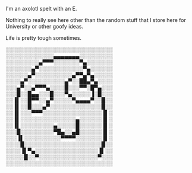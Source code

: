 I'm an axolotl spelt with an E.

Nothing to really see here other than the random stuff that I store here for University or other goofy ideas.

Life is pretty tough sometimes.

░░░░░░░░░░░░░░░░░░░░░░░░░░░░░</br>
░░░░░░░░░░░░░▄▄▄▄▄▄▄░░░░░░░░░</br>
░░░░░░░░░▄▀▀▀░░░░░░░▀▄░░░░░░░</br>
░░░░░░░▄▀░░░░░░░░░░░░▀▄░░░░░░</br>
░░░░░░▄▀░░░░░░░░░░▄▀▀▄▀▄░░░░░</br>
░░░░▄▀░░░░░░░░░░▄▀░░██▄▀▄░░░░</br>
░░░▄▀░░▄▀▀▀▄░░░░█░░░▀▀░█▀▄░░░</br>
░░░█░░█▄▄░░░█░░░▀▄░░░░░▐░█░░░</br>
░░▐▌░░█▀▀░░▄▀░░░░░▀▄▄▄▄▀░░█░░</br>
░░▐▌░░█░░░▄▀░░░░░░░░░░░░░░█░░</br>
░░▐▌░░░▀▀▀░░░░░░░░░░░░░░░░▐▌░</br>
░░▐▌░░░░░░░░░░░░░░░▄░░░░░░▐▌░</br>
░░▐▌░░░░░░░░░▄░░░░░█░░░░░░▐▌░</br>
░░░█░░░░░░░░░▀█▄░░▄█░░░░░░▐▌░</br>
░░░▐▌░░░░░░░░░░▀▀▀▀░░░░░░░▐▌░</br>
░░░░█░░░░░░░░░░░░░░░░░░░░░█░░</br>
░░░░▐▌▀▄░░░░░░░░░░░░░░░░░▐▌░░</br>
░░░░░█░░▀░░░░░░░░░░░░░░░░▀░░░</br>
░░░░░░░░░░░░░░░░░░░░░░░░░░░░░
